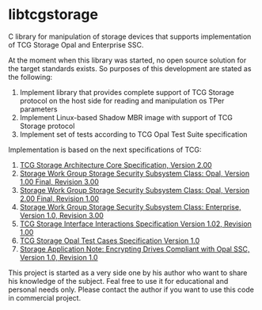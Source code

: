libtcgstorage
=============

C library for manipulation of storage devices that supports implementation of TCG Storage Opal and Enterprise SSC.

At the moment when this library was started, no open source solution for the target standards exists. So purposes of this development are stated as the following:

1. Implement library that provides complete support of TCG Storage protocol on the host side for reading and manipulation os TPer parameters
2. Implement Linux-based Shadow MBR image with support of TCG Storage protocol
3. Implement set of tests according to TCG Opal Test Suite specification

Implementation is based on the next specifications of TCG:

1. [TCG Storage Architecture Core Specification, Version 2.00](http://www.trustedcomputinggroup.org/resources/tcg_storage_architecture_core_specification)
2. [Storage Work Group Storage Security Subsystem Class: Opal, Version 1.00 Final, Revision 3.00](http://www.trustedcomputinggroup.org/resources/storage_work_group_storage_security_subsystem_class_opal)
3. [Storage Work Group Storage Security Subsystem Class: Opal, Version 2.00 Final, Revision 1.00](http://www.trustedcomputinggroup.org/resources/storage_work_group_storage_security_subsystem_class_opal)
4. [Storage Work Group Storage Security Subsystem Class: Enterprise, Version 1.0, Revision 3.00](http://www.trustedcomputinggroup.org/resources/storage_work_group_storage_security_subsystem_class_enterprise_specification)
5. [TCG Storage Interface Interactions Specification Version 1.02, Revision 1.00](http://www.trustedcomputinggroup.org/resources/storage_work_group_storage_interface_interactions_specification)
6. [TCG Storage Opal Test Cases Specification Version 1.0](http://www.trustedcomputinggroup.org/resources/tcg_storage_opal_test_cases)
7. [Storage Application Note: Encrypting Drives Compliant with Opal SSC, Version 1.0, Revision 1.0](http://www.trustedcomputinggroup.org/resources/storage_application_note_encrypting_drives_compliant_with_opal_ssc)

This project is started as a very side one by his author who want to share his knowledge of the subject. Feal free to use it for educational and personal needs only. Please contact the author if you want to use this code in commercial project.
